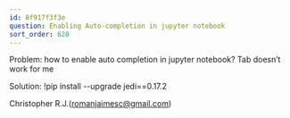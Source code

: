 ```yaml
---
id: 8f917f3f3e
question: Enabling Auto-completion in jupyter notebook
sort_order: 620
---
```


Problem: how to enable auto completion in jupyter notebook? Tab doesn’t work for me

Solution: !pip install --upgrade jedi==0.17.2

Christopher R.J.([romanjaimesc@gmail.com](mailto:romanjaimesc@gmail.com))

